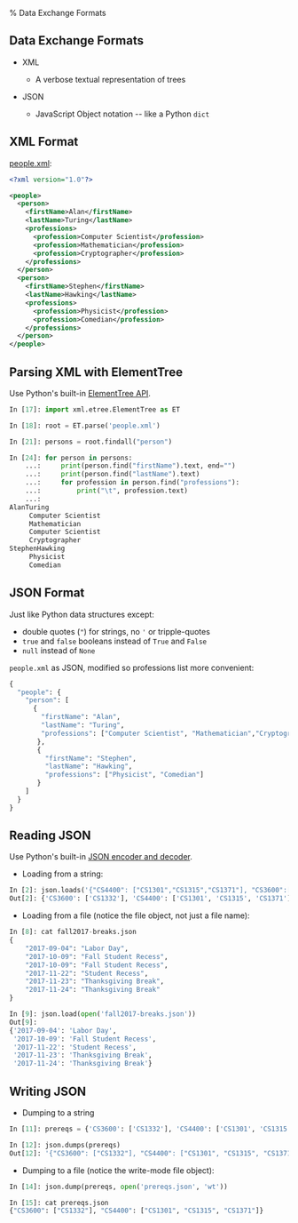 % Data Exchange Formats

## Data Exchange Formats

- XML

  - A verbose textual representation of trees

- JSON

  - JavaScript Object notation -- like a Python `dict`

## XML Format

[people.xml](../code/structured-files/people.xml):

```xml
<?xml version="1.0"?>

<people>
  <person>
    <firstName>Alan</firstName>
    <lastName>Turing</lastName>
    <professions>
      <profession>Computer Scientist</profession>
      <profession>Mathematician</profession>
      <profession>Cryptographer</profession>
    </professions>
  </person>
  <person>
    <firstName>Stephen</firstName>
    <lastName>Hawking</lastName>
    <professions>
      <profession>Physicist</profession>
      <profession>Comedian</profession>
    </professions>
  </person>
</people>
```

## Parsing XML with ElementTree

Use Python's built-in [ElementTree API](https://docs.python.org/3/library/xml.etree.elementtree.html).


```python
In [17]: import xml.etree.ElementTree as ET

In [18]: root = ET.parse('people.xml')

In [21]: persons = root.findall("person")

In [24]: for person in persons:
    ...:     print(person.find("firstName").text, end="")
    ...:     print(person.find("lastName").text)
    ...:     for profession in person.find("professions"):
    ...:         print("\t", profession.text)
    ...:
AlanTuring
	 Computer Scientist
	 Mathematician
	 Computer Scientist
	 Cryptographer
StephenHawking
	 Physicist
	 Comedian
```

## JSON Format

Just like Python data structures except:

- double quotes (`"`) for strings, no `'` or tripple-quotes
- `true` and `false` booleans instead of `True` and `False`
- `null` instead of `None`

`people.xml` as JSON, modified so professions list more convenient:

```python
{
  "people": {
    "person": [
      {
        "firstName": "Alan",
        "lastName": "Turing",
        "professions": ["Computer Scientist", "Mathematician","Cryptographer"]
       },
       {
         "firstName": "Stephen",
         "lastName": "Hawking",
         "professions": ["Physicist", "Comedian"]
       }
    ]
  }
}
```

## Reading JSON

Use Python's built-in [JSON encoder and decoder](https://docs.python.org/3/library/json.html).

- Loading from a string:

```python
In [2]: json.loads('{"CS4400": ["CS1301","CS1315","CS1371"], "CS3600":["CS1332"]}')
Out[2]: {'CS3600': ['CS1332'], 'CS4400': ['CS1301', 'CS1315', 'CS1371']}
```

- Loading from a file (notice the file object, not just a file name):

```python
In [8]: cat fall2017-breaks.json
{
    "2017-09-04": "Labor Day",
    "2017-10-09": "Fall Student Recess",
    "2017-10-09": "Fall Student Recess",
    "2017-11-22": "Student Recess",
    "2017-11-23": "Thanksgiving Break",
    "2017-11-24": "Thanksgiving Break"
}

In [9]: json.load(open('fall2017-breaks.json'))
Out[9]:
{'2017-09-04': 'Labor Day',
 '2017-10-09': 'Fall Student Recess',
 '2017-11-22': 'Student Recess',
 '2017-11-23': 'Thanksgiving Break',
 '2017-11-24': 'Thanksgiving Break'}
```

## Writing JSON

- Dumping to a string

```python
In [11]: prereqs = {'CS3600': ['CS1332'], 'CS4400': ['CS1301', 'CS1315', 'CS1371']}

In [12]: json.dumps(prereqs)
Out[12]: '{"CS3600": ["CS1332"], "CS4400": ["CS1301", "CS1315", "CS1371"]}'
```

- Dumping to a file (notice the write-mode file object):

```python
In [14]: json.dump(prereqs, open('prereqs.json', 'wt'))

In [15]: cat prereqs.json
{"CS3600": ["CS1332"], "CS4400": ["CS1301", "CS1315", "CS1371"]}
```
